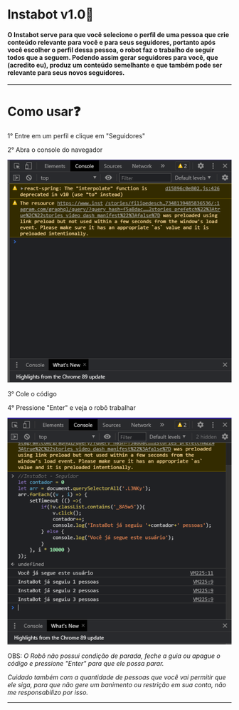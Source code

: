 # Instabot ​v​1​.​0:robot: 

#### O Instabot serve para que você selecione o perfil de uma pessoa que crie conteúdo relevante para você e para seus seguidores, portanto após você escolher o perfil dessa pessoa, o robot faz o trabalho de seguir todos que a seguem. Podendo assim gerar seguidores para você, que (acredito eu), produz um conteúdo semelhante e que também pode ser relevante para seus novos seguidores.

----------------------------

# Como usar:question:



1° Entre em um perfil e clique em "Seguidores"

2° Abra o console do navegador

![1.png](https://github.com/brennorichard/InstaBot-V1.0/blob/main/assets/1.png)

3° Cole o código

4° Pressione "Enter" e veja o robô trabalhar

![2.png](https://github.com/brennorichard/InstaBot-V1.0/blob/main/assets/2.png)



OBS: *O Robô não possui condição de parada, feche a guia ou apague o código e pressione "Enter" para que ele possa parar.*

*Cuidado também com a quantidade de pessoas que você vai permitir que ele siga, para que não gere um banimento ou restrição em sua conta, não me responsabilizo por isso.*

------------------------------------------

